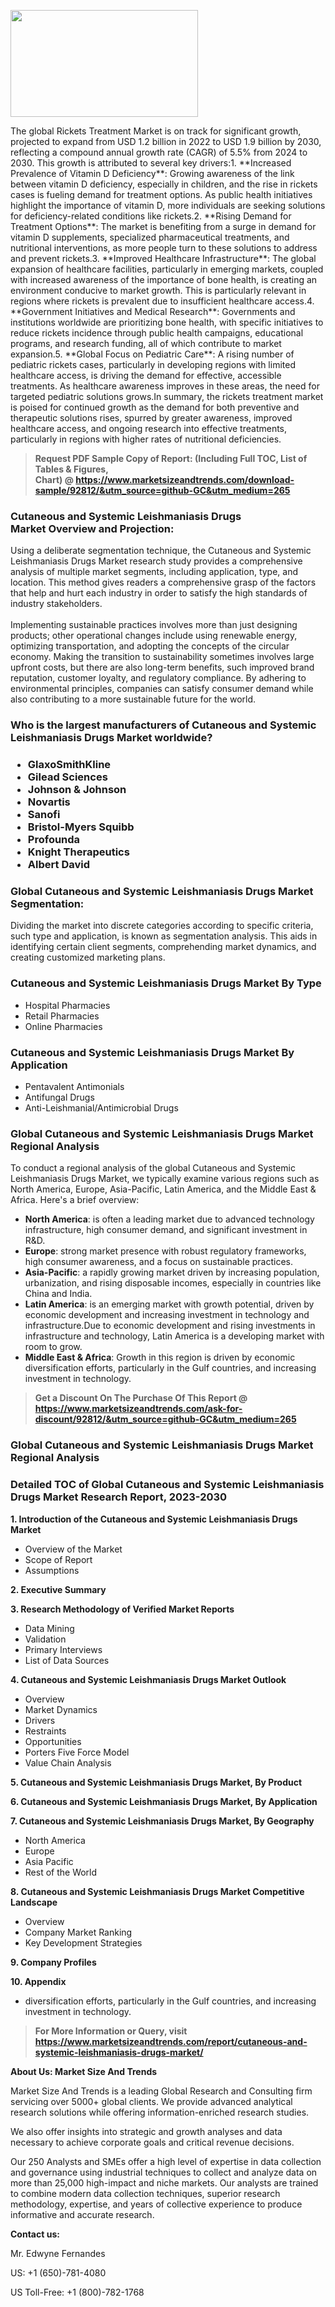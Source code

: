 <p><img class="alignnone size-medium wp-image-20088" src="https://ffe5etoiles.com/wp-content/uploads/2024/12/MST1-300x171.png" alt="" width="300" height="171" /></p>The global Rickets Treatment Market is on track for significant growth, projected to expand from USD 1.2 billion in 2022 to USD 1.9 billion by 2030, reflecting a compound annual growth rate (CAGR) of 5.5% from 2024 to 2030. This growth is attributed to several key drivers:1. **Increased Prevalence of Vitamin D Deficiency**: Growing awareness of the link between vitamin D deficiency, especially in children, and the rise in rickets cases is fueling demand for treatment options. As public health initiatives highlight the importance of vitamin D, more individuals are seeking solutions for deficiency-related conditions like rickets.2. **Rising Demand for Treatment Options**: The market is benefiting from a surge in demand for vitamin D supplements, specialized pharmaceutical treatments, and nutritional interventions, as more people turn to these solutions to address and prevent rickets.3. **Improved Healthcare Infrastructure**: The global expansion of healthcare facilities, particularly in emerging markets, coupled with increased awareness of the importance of bone health, is creating an environment conducive to market growth. This is particularly relevant in regions where rickets is prevalent due to insufficient healthcare access.4. **Government Initiatives and Medical Research**: Governments and institutions worldwide are prioritizing bone health, with specific initiatives to reduce rickets incidence through public health campaigns, educational programs, and research funding, all of which contribute to market expansion.5. **Global Focus on Pediatric Care**: A rising number of pediatric rickets cases, particularly in developing regions with limited healthcare access, is driving the demand for effective, accessible treatments. As healthcare awareness improves in these areas, the need for targeted pediatric solutions grows.In summary, the rickets treatment market is poised for continued growth as the demand for both preventive and therapeutic solutions rises, spurred by greater awareness, improved healthcare access, and ongoing research into effective treatments, particularly in regions with higher rates of nutritional deficiencies.</p><blockquote id="" class=""><strong>Request PDF Sample Copy of Report: (Including Full TOC, List of Tables &amp; Figures, Chart)&nbsp;@&nbsp;<strong><a href="https://www.marketsizeandtrends.com/download-sample/92812/&utm_source=github-GC&utm_medium=265" target="_blank">https://www.marketsizeandtrends.com/download-sample/92812/&utm_source=github-GC&utm_medium=265</a></strong></strong></blockquote><h3 id="" class="">Cutaneous and Systemic Leishmaniasis Drugs Market&nbsp;Overview and Projection:</h3><p id="" class="">Using a deliberate segmentation technique, the Cutaneous and Systemic Leishmaniasis Drugs Market research study provides a comprehensive analysis of multiple market segments, including application, type, and location. This method gives readers a comprehensive grasp of the factors that help and hurt each industry in order to satisfy the high standards of industry stakeholders. <br /> <br />Implementing sustainable practices involves more than just designing products; other operational changes include using renewable energy, optimizing transportation, and adopting the concepts of the circular economy. Making the transition to sustainability sometimes involves large upfront costs, but there are also long-term benefits, such improved brand reputation, customer loyalty, and regulatory compliance. By adhering to environmental principles, companies can satisfy consumer demand while also contributing to a more sustainable future for the world.</p><h3 id="" class="">Who is the largest manufacturers of&nbsp;Cutaneous and Systemic Leishmaniasis Drugs Market worldwide?</h3><h3 class=""><p><ul><li>GlaxoSmithKline </li><li> Gilead Sciences </li><li> Johnson & Johnson </li><li> Novartis </li><li> Sanofi </li><li> Bristol-Myers Squibb </li><li> Profounda </li><li> Knight Therapeutics </li><li> Albert David</li></ul></p></h3><h3 id="" class="">Global&nbsp;Cutaneous and Systemic Leishmaniasis Drugs Market Segmentation:</h3><p id="" class="">Dividing the market into discrete categories according to specific criteria, such type and application, is known as segmentation analysis. This aids in identifying certain client segments, comprehending market dynamics, and creating customized marketing plans.</p><h3 id="" class="">Cutaneous and Systemic Leishmaniasis Drugs Market&nbsp;By Type</h3><p><p><ul><li>Hospital Pharmacies</li><li> Retail Pharmacies</li><li> Online Pharmacies</p></li></ul></p></p><h3 id="" class="">Cutaneous and Systemic Leishmaniasis Drugs Market&nbsp;By Application</h3><p class=""><p><ul><li>Pentavalent Antimonials</li><li> Antifungal Drugs</li><li> Anti-Leishmanial/Antimicrobial Drugs</li></ul></p></p><h3 id="" class="">Global Cutaneous and Systemic Leishmaniasis Drugs Market Regional Analysis</h3><p id="" class="">To conduct a regional analysis of the global Cutaneous and Systemic Leishmaniasis Drugs Market, we typically examine various regions such as North America, Europe, Asia-Pacific, Latin America, and the Middle East &amp; Africa. Here's a brief overview:</p><ul><li><strong>North America</strong>: is often a leading market due to advanced technology infrastructure, high consumer demand, and significant investment in R&amp;D.</li><li><strong>Europe</strong>: strong market presence with robust regulatory frameworks, high consumer awareness, and a focus on sustainable practices.</li><li><strong>Asia-Pacific</strong>: a rapidly growing market driven by increasing population, urbanization, and rising disposable incomes, especially in countries like China and India.</li><li><strong>Latin America</strong>: is an emerging market with growth potential, driven by economic development and increasing investment in technology and infrastructure.Due to economic development and rising investments in infrastructure and technology, Latin America is a developing market with room to grow.</li><li><strong>Middle East &amp; Africa</strong>: Growth in this region is driven by economic diversification efforts, particularly in the Gulf countries, and increasing investment in technology.</li></ul><blockquote id="" class=""><strong>Get a Discount On The Purchase Of This Report @ <strong><a href="https://www.marketsizeandtrends.com/ask-for-discount/92812/&utm_source=github-GC&utm_medium=265" target="_blank">https://www.marketsizeandtrends.com/ask-for-discount/92812/&utm_source=github-GC&utm_medium=265</a></strong></strong></blockquote><h3 id="" class="">Global Cutaneous and Systemic Leishmaniasis Drugs Market Regional Analysis</h3><h3 id="" class="">Detailed TOC of Global Cutaneous and Systemic Leishmaniasis Drugs Market Research Report, 2023-2030</h3><p id="" class=""><strong>1. Introduction of the Cutaneous and Systemic Leishmaniasis Drugs Market</strong></p><ul><li>Overview of the Market</li><li>Scope of Report</li><li>Assumptions</li></ul><p id="" class=""><strong>2. Executive Summary</strong></p><p id="" class=""><strong>3. Research Methodology of Verified Market Reports</strong></p><ul><li>Data Mining</li><li>Validation</li><li>Primary Interviews</li><li>List of Data Sources</li></ul><p id="" class=""><strong>4. Cutaneous and Systemic Leishmaniasis Drugs Market Outlook</strong></p><ul><li>Overview</li><li>Market Dynamics</li><li>Drivers</li><li>Restraints</li><li>Opportunities</li><li>Porters Five Force Model</li><li>Value Chain Analysis</li></ul><p id="" class=""><strong>5. Cutaneous and Systemic Leishmaniasis Drugs Market, By Product</strong></p><p id="" class=""><strong>6. Cutaneous and Systemic Leishmaniasis Drugs Market, By Application</strong></p><p id="" class=""><strong>7. Cutaneous and Systemic Leishmaniasis Drugs Market, By Geography</strong></p><ul><li>North America</li><li>Europe</li><li>Asia Pacific</li><li>Rest of the World</li></ul><p id="" class=""><strong>8. Cutaneous and Systemic Leishmaniasis Drugs Market Competitive Landscape</strong></p><ul><li>Overview</li><li>Company Market Ranking</li><li>Key Development Strategies</li></ul><p id="" class=""><strong>9. Company Profiles</strong></p><p id="" class=""><strong>10. Appendix</strong></p><ul><li>diversification efforts, particularly in the Gulf countries, and increasing investment in technology.</li></ul><blockquote id="" class=""><strong>For More Information or Query, visit <strong><strong><a href="https://www.marketsizeandtrends.com/report/cutaneous-and-systemic-leishmaniasis-drugs-market/" target="_blank">https://www.marketsizeandtrends.com/report/cutaneous-and-systemic-leishmaniasis-drugs-market/</a></strong></strong></strong></blockquote><p id="" class=""><strong>About Us: Market Size And Trends</strong></p><p id="" class="">Market Size And Trends is a leading Global Research and Consulting firm servicing over 5000+ global clients. We provide advanced analytical research solutions while offering information-enriched research studies.</p><p id="" class="">We also offer insights into strategic and growth analyses and data necessary to achieve corporate goals and critical revenue decisions.</p><p id="" class="">Our 250 Analysts and SMEs offer a high level of expertise in data collection and governance using industrial techniques to collect and analyze data on more than 25,000 high-impact and niche markets. Our analysts are trained to combine modern data collection techniques, superior research methodology, expertise, and years of collective experience to produce informative and accurate research.</p><p id="" class=""><strong>Contact us:</strong></p><p id="" class="">Mr. Edwyne Fernandes</p><p id="" class="">US: +1 (650)-781-4080</p><p id="" class="">US Toll-Free: +1 (800)-782-1768</p>
